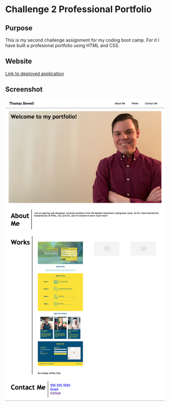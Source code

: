 # Challenge 2 Professional Portfolio

## Purpose
This is my second challenge assignment for my coding boot camp. For it I have built a profesional portfolio using HTML and CSS.

## Website 
[Link to deployed application](https://thomasbewell.github.io/professional-portfolio/ "Link to Professional Portfolio")

## Screenshot
![Screenshot of professional portfolio](./assets/images/portfolio-screenshot.png "Screenshot of Professional Portfolio")